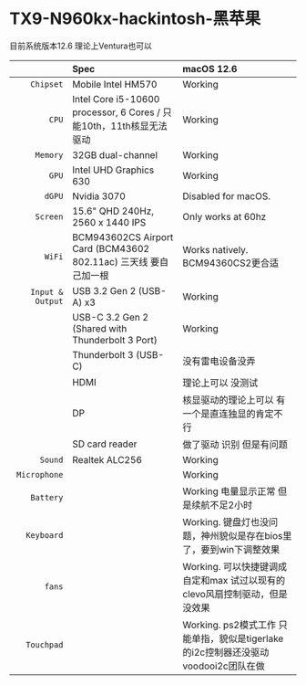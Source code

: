 # TX9-N960kx-hackintosh-黑苹果
目前系统版本12.6 理论上Ventura也可以

| | Spec | macOS 12.6 |
| ---: | :--- | :--- |
| ``Chipset`` | Mobile Intel HM570 | Working |
| ``CPU`` | Intel Core i5-10600 processor, 6 Cores / 只能10th，11th核显无法驱动 | Working |
| ``Memory`` | 32GB dual-channel  | Working |
| ``GPU`` | Intel UHD Graphics 630 | Working |
| ``dGPU`` | Nvidia 3070 | Disabled for macOS. |
| ``Screen`` | 15.6" QHD 240Hz, 2560 x 1440 IPS |  Only works at 60hz |
| ``WiFi`` | BCM943602CS Airport Card (BCM43602 802.11ac) 三天线 要自己加一根| Works natively. BCM94360CS2更合适 |
| ``Input & Output`` | USB 3.2 Gen 2 (USB-A) x3 | Working |
| | USB-C 3.2 Gen 2  (Shared with Thunderbolt 3 Port) | Working |
| | Thunderbolt 3 (USB-C) | 没有雷电设备没弄 |
| | HDMI |理论上可以 没测试 |
| | DP | 核显驱动的理论上可以 有一个是直连独显的肯定不行  |
| | SD card reader | 做了驱动 识别 但是有问题 |
| ``Sound`` | Realtek ALC256 | Working  |
| ``Microphone`` | | Working |
| ``Battery`` |  | Working 电量显示正常 但是续航不足2小时 |
| ``Keyboard`` |  | Working. 键盘灯也没问题，神州貌似是存在bios里了，要到win下调整效果 |
| ``fans`` |  | Working. 可以快捷键调成自定和max 试过以现有的clevo风扇控制驱动，但是没效果 |
| ``Touchpad`` |  | Working. ps2模式工作 只能单指，貌似是tigerlake的i2c控制器还没驱动 voodooi2c团队在做|****
